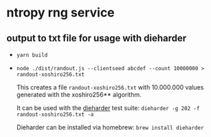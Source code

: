 # ntropy rng service

## output to txt file for usage with dieharder

- `yarn build`
- `node ./dist/randout.js --clientseed abcdef --count 10000000 > randout-xoshiro256.txt`

  This creates a file `randout-xoshiro256.txt` with 10.000.000 values generated with the xoshiro256\*\* algorithm.

  It can be used with the [dieharder](https://webhome.phy.duke.edu/~rgb/General/dieharder.php) test suite: `dieharder -g 202 -f randout-xoshiro256.txt -a`

  Dieharder can be installed via homebrew: `brew install dieharder`
